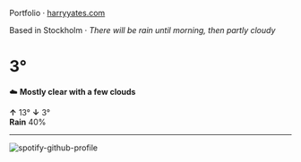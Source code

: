 Portfolio · [harryyates.com](https://harryyates.com)

<!-- WEATHER_START -->
Based in Stockholm · *There will be rain until morning, then partly cloudy*

# 3°
☁️ **Mostly clear with a few clouds**

**↑** 13° **↓** 3°  
**Rain** 40%

---
<!-- WEATHER_END -->

<p align="left">
  <a>
    <img src="https://spotify-github-profile.kittinanx.com/api/view?uid=bigbello&cover_image=true&theme=natemoo-re&show_offline=true&background_color=121212&interchange=false&bar_color=53b14f&bar_color_cover=false" alt="spotify-github-profile">
  </a>
</p>